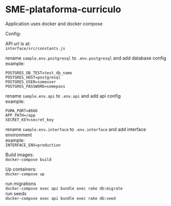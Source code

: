 # SME-plataforma-curriculo

Application uses docker and docker compose

Config:

API url is at: <br>
`interface/src/constants.js`

rename `sample.env.postgresql` to `.env.postgresql` and add database config <br>
example:
```POSTGRES_DB=db_name
POSTGRES_DB_TEST=test_db_name
POSTGRES_HOST=postgresql
POSTGRES_USER=someuser
POSTGRES_PASSWORD=somepass
```

rename `sample.env.api` to `.env.api` and add api config <br>
example:
```RAILS_MAX_THREADS=5
PUMA_PORT=8666
APP_PATH=/app
SECRET_KEY=secret_key
```

rename `sample.env.interface` to `.env.interface` and add interface environment <br>
example: <br>
```INTERFACE_ENV=production```

Build images: <br>
```docker-compose build```

Up containers: <br>
```docker-compose up```

run migrations <br>
```docker-compose exec api bundle exec rake db:migrate``` <br>
run seeds <br>
```docker-compose exec api bundle exec rake db:seed```
